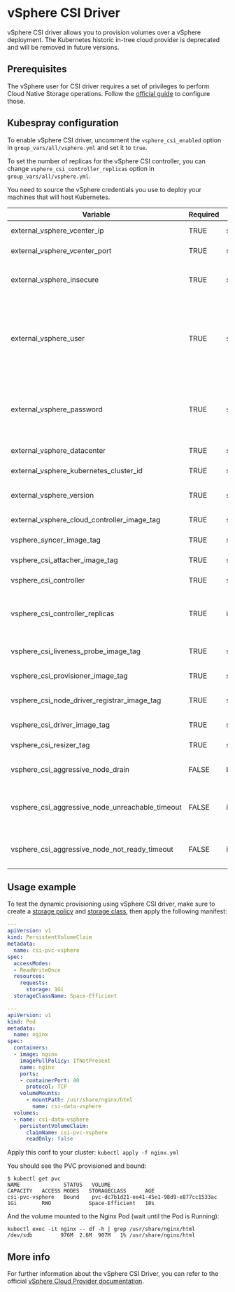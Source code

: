 # vSphere CSI Driver

vSphere CSI driver allows you to provision volumes over a vSphere deployment. The Kubernetes historic in-tree cloud provider is deprecated and will be removed in future versions.

## Prerequisites

The vSphere user for CSI driver requires a set of privileges to perform Cloud Native Storage operations. Follow the [official guide](https://vsphere-csi-driver.sigs.k8s.io/driver-deployment/prerequisites.html#roles_and_privileges) to configure those.

## Kubespray configuration

To enable vSphere CSI driver, uncomment the `vsphere_csi_enabled` option in `group_vars/all/vsphere.yml` and set it to `true`.

To set the number of replicas for the vSphere CSI controller, you can change `vsphere_csi_controller_replicas` option in `group_vars/all/vsphere.yml`.

You need to source the vSphere credentials you use to deploy your machines that will host Kubernetes.

| Variable                                    | Required | Type    | Choices                    | Default                   | Comment                                                                                                             |
|---------------------------------------------|----------|---------|----------------------------|---------------------------|---------------------------------------------------------------------------------------------------------------------|
| external_vsphere_vcenter_ip                 | TRUE     | string  |                            |                           | IP/URL of the vCenter                                                                                               |
| external_vsphere_vcenter_port               | TRUE     | string  |                            | "443"                     | Port of the vCenter API                                                                                             |
| external_vsphere_insecure                   | TRUE     | string  | "true", "false"            | "true"                    | set to "true" if the host above uses a self-signed cert                                                             |
| external_vsphere_user                       | TRUE     | string  |                            |                           | User name for vCenter with required privileges (Can also be specified with the `VSPHERE_USER` environment variable) |
| external_vsphere_password                   | TRUE     | string  |                            |                           | Password for vCenter (Can also be specified with the `VSPHERE_PASSWORD` environment variable)                       |
| external_vsphere_datacenter                 | TRUE     | string  |                            |                           | Datacenter name to use                                                                                              |
| external_vsphere_kubernetes_cluster_id      | TRUE     | string  |                            | "kubernetes-cluster-id"   | Kubernetes cluster ID to use                                                                                        |
| external_vsphere_version                    | TRUE     | string  |                            | "6.7u3"                   | Vmware Vsphere version where located all VMs                                                                        |
| external_vsphere_cloud_controller_image_tag          | TRUE     | string  |                            | "latest"                  | Kubernetes cluster ID to use                                                                                        |
| vsphere_syncer_image_tag                    | TRUE     | string  |                            | "v2.2.1"                  | Syncer image tag to use                                                                                             |
| vsphere_csi_attacher_image_tag              | TRUE     | string  |                            | "v3.1.0"                  | CSI attacher image tag to use                                                                                       |
| vsphere_csi_controller                      | TRUE     | string  |                            | "v2.2.1"                  | CSI controller image tag to use                                                                                     |
| vsphere_csi_controller_replicas             | TRUE     | integer |                            | 1                         | Number of pods Kubernetes should deploy for the CSI controller                                                      |
| vsphere_csi_liveness_probe_image_tag        | TRUE     | string  |                            | "v2.2.0"                  | CSI liveness probe image tag to use                                                                                 |
| vsphere_csi_provisioner_image_tag           | TRUE     | string  |                            | "v2.1.0"                  | CSI provisioner image tag to use                                                                                    |
| vsphere_csi_node_driver_registrar_image_tag | TRUE     | string  |                            | "v1.1.0"                  | CSI node driver registrar image tag to use                                                                          |
| vsphere_csi_driver_image_tag                | TRUE     | string  |                            | "v1.0.2"                  | CSI driver image tag to use                                                                                         |
| vsphere_csi_resizer_tag                     | TRUE     | string  |                            | "v1.1.0"                  | CSI resizer image tag to use
| vsphere_csi_aggressive_node_drain           | FALSE    | boolean |                            | false                     | Enable aggressive node drain strategy                                                                               |
| vsphere_csi_aggressive_node_unreachable_timeout            | FALSE     | int  | 300   |                           | Timeout till node will be drained when it in an unreachable state                                                           |
| vsphere_csi_aggressive_node_not_ready_timeout              | FALSE     | int  | 300   |                           | Timeout till node will be drained when it in not-ready state                                                                |

## Usage example

To test the dynamic provisioning using vSphere CSI driver, make sure to create a [storage policy](https://github.com/kubernetes/cloud-provider-vsphere/blob/master/docs/book/tutorials/kubernetes-on-vsphere-with-kubeadm.md#create-a-storage-policy) and [storage class](https://github.com/kubernetes/cloud-provider-vsphere/blob/master/docs/book/tutorials/kubernetes-on-vsphere-with-kubeadm.md#create-a-storageclass), then apply the following manifest:

```yml
---
apiVersion: v1
kind: PersistentVolumeClaim
metadata:
  name: csi-pvc-vsphere
spec:
  accessModes:
  - ReadWriteOnce
  resources:
    requests:
      storage: 1Gi
  storageClassName: Space-Efficient

---
apiVersion: v1
kind: Pod
metadata:
  name: nginx
spec:
  containers:
  - image: nginx
    imagePullPolicy: IfNotPresent
    name: nginx
    ports:
    - containerPort: 80
      protocol: TCP
    volumeMounts:
      - mountPath: /usr/share/nginx/html
        name: csi-data-vsphere
  volumes:
  - name: csi-data-vsphere
    persistentVolumeClaim:
      claimName: csi-pvc-vsphere
      readOnly: false
```

Apply this conf to your cluster: ```kubectl apply -f nginx.yml```

You should see the PVC provisioned and bound:

```ShellSession
$ kubectl get pvc
NAME              STATUS   VOLUME                                     CAPACITY   ACCESS MODES   STORAGECLASS      AGE
csi-pvc-vsphere   Bound    pvc-dc7b1d21-ee41-45e1-98d9-e877cc1533ac   1Gi        RWO            Space-Efficient   10s
```

And the volume mounted to the Nginx Pod (wait until the Pod is Running):

```ShellSession
kubectl exec -it nginx -- df -h | grep /usr/share/nginx/html
/dev/sdb         976M  2.6M  907M   1% /usr/share/nginx/html
```

## More info

For further information about the vSphere CSI Driver, you can refer to the official [vSphere Cloud Provider documentation](https://cloud-provider-vsphere.sigs.k8s.io/container_storage_interface.html).
